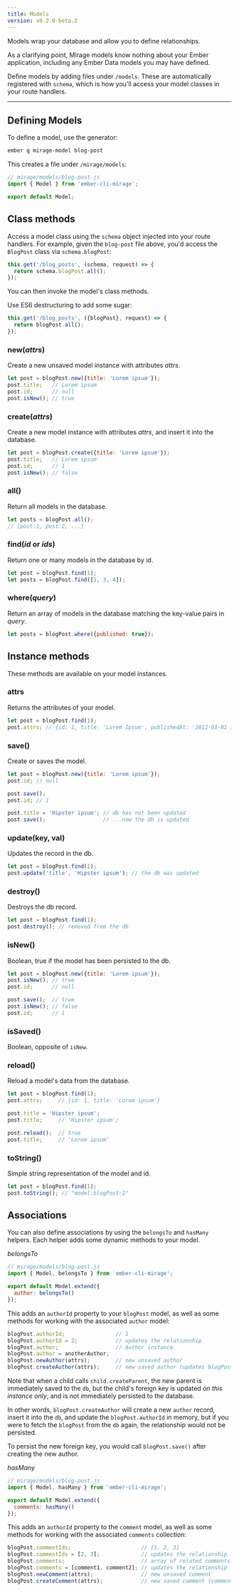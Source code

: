 ```yaml
---
title: Models
version: v0.2.0-beta.2
---
```



Models wrap your database and allow you to define relationships.

<aside class='Docs-page__aside'>
  <p>As a clarifying point, Mirage models know nothing about your Ember application, including any Ember Data models you may have defined.</p>
</aside>

Define models by adding files under `/models`. These are automatically registered with `schema`, which is how you'll access your model classes in your route handlers.

---

## Defining Models

To define a model, use the generator:

```sh
ember g mirage-model blog-post
```

This creates a file under `/mirage/models`:

```js
// mirage/models/blog-post.js
import { Model } from 'ember-cli-mirage';

export default Model;
```

## Class methods

Access a model class using the `schema` object injected into your route handlers. For example, given the `blog-post` file above, you'd access the `BlogPost` class via `schema.blogPost`:

```js
this.get('/blog_posts', (schema, request) => {
  return schema.blogPost.all();
});
```

You can then invoke the model's class methods.

Use ES6 destructuring to add some sugar:

```js
this.get('/blog_posts', ({blogPost}, request) => {
  return blogPost.all();
});
```

### new(*attrs*)

Create a new unsaved model instance with attributes *attrs*.

```js
let post = blogPost.new({title: 'Lorem ipsum'});
post.title;   // Lorem ipsum
post.id;      // null
post.isNew(); // true
```

### create(*attrs*)

Create a new model instance with attributes *attrs*, and insert it into the database.

```js
let post = blogPost.create({title: 'Lorem ipsum'});
post.title;   // Lorem ipsum
post.id;      // 1
post.isNew(); // false
```

### all()

Return all models in the database.

```js
let posts = blogPost.all();
// [post:1, post:2, ...]
```

### find(*id* or *ids*)

Return one or many models in the database by id.

```js
let post = blogPost.find(1);
let posts = blogPost.find([1, 3, 4]);
```

### where(*query*)

Return an array of models in the database matching the key-value pairs in *query*.

```js
let posts = blogPost.where({published: true});
```

## Instance methods

These methods are available on your model instances.

### attrs

Returns the attributes of your model.

```js
let post = blogPost.find(1);
post.attrs; // {id: 1, title: 'Lorem Ipsum', publishedAt: '2012-01-01 10:00:00'}
```

### save()

Create or saves the model.

```js
let post = blogPost.new({title: 'Lorem ipsum'});
post.id; // null

post.save();
post.id; // 1

post.title = 'Hipster ipsum'; // db has not been updated
post.save();                  // ...now the db is updated
```

### update(key, val)

Updates the record in the db.

```js
let post = blogPost.find(1);
post.update('title', 'Hipster ipsum'); // the db was updated
```

### destroy()

Destroys the db record.

```js
let post = blogPost.find(1);
post.destroy(); // removed from the db
```

### isNew()

Boolean, true if the model has been persisted to the db.

```js
let post = blogPost.new({title: 'Lorem ipsum'});
post.isNew(); // true
post.id;      // null

post.save();  // true
post.isNew(); // false
post.id;      // 1
```

### isSaved()

Boolean, opposite of `isNew`.

### reload()

Reload a model's data from the database.

```js
let post = blogPost.find(1);
post.attrs;     // {id: 1, title: 'Lorem ipsum'}

post.title = 'Hipster ipsum';
post.title;     // 'Hipster ipsum';

post.reload();  // true
post.title;     // 'Lorem ipsum'
```

### toString()

Simple string representation of the model and id.

```js
let post = blogPost.find(1);
post.toString(); // "model:blogPost:1"
```

## Associations

You can also define associations by using the `belongsTo` and `hasMany` helpers. Each helper adds some dynamic methods to your model.

*belongsTo*

```js
// mirage/models/blog-post.js
import { Model, belongsTo } from 'ember-cli-mirage';

export default Model.extend({
  author: belongsTo()
});
```

This adds an `authorId` property to your `blogPost` model, as well as some methods for working with the associated `author` model:

```js
blogPost.authorId;                // 1
blogPost.authorId = 2;            // updates the relationship
blogPost.author;                  // Author instance
blogPost.author = anotherAuthor; 
blogPost.newAuthor(attrs);        // new unsaved author
blogPost.createAuthor(attrs);     // new saved author (updates blogPost.authorId in memory only)
```
Note that when a child calls `child.createParent`, the new parent is immediately saved to the `db`, but the child's foreign key is updated *on this instance only*, and is not immediately persisted to the database.

In other words, `blogPost.createAuthor` will create a new `author` record, insert it into the `db`, and update the `blogPost.authorId` in memory, but if you were to fetch the `blogPost` from the `db` again, the relationship would not be persisted.

To persist the new foreign key, you would call `blogPost.save()` after creating the new author.

*hasMany*

```js
// mirage/models/blog-post.js
import { Model, hasMany } from 'ember-cli-mirage';

export default Model.extend({
  comments: hasMany()
});
```

This adds an `authorId` property to the `comment` model, as well as some methods for working with the associated `comments` collection:

```js
blogPost.commentIds;                      // [1, 2, 3]
blogPost.commentIds = [2, 3];             // updates the relationship
blogPost.comments;                        // array of related comments
blogPost.comments = [comment1, comment2]; // updates the relationship
blogPost.newComment(attrs);               // new unsaved comment
blogPost.createComment(attrs);            // new saved comment (comment.blogPostId is set)
```
